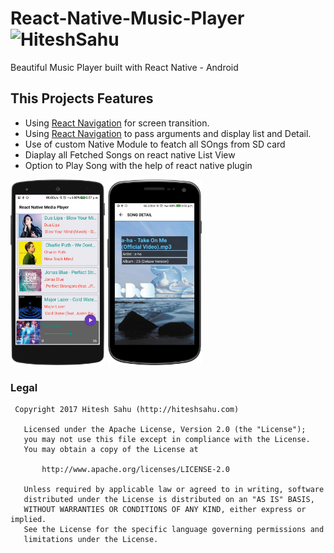 # React-Native-Music-Player ![HiteshSahu](https://github.com/hiteshsahu/React-Native-Music-Player/blob/master/android/app/src/main/res/mipmap-hdpi/ic_launcher.png "Hitesh Sahu")

Beautiful Music Player built with React Native - Android

## This Projects Features

- Using [React Navigation](https://reactnavigation.org/docs/intro/)  for screen transition.
- Using [React Navigation](https://reactnavigation.org/docs/intro/)  to pass arguments and display list and Detail.
- Use of custom Native Module to featch all SOngs from SD card
- Diaplay all Fetched Songs on react native List View
- Option to Play Song with the help of react native plugin

<img src="art/home_screen.png" width="30%"> <img src="art/detail.png" width="30%">

### Legal

     Copyright 2017 Hitesh Sahu (http://hiteshsahu.com)

       Licensed under the Apache License, Version 2.0 (the "License");
       you may not use this file except in compliance with the License.
       You may obtain a copy of the License at

           http://www.apache.org/licenses/LICENSE-2.0

       Unless required by applicable law or agreed to in writing, software
       distributed under the License is distributed on an "AS IS" BASIS,
       WITHOUT WARRANTIES OR CONDITIONS OF ANY KIND, either express or implied.
       See the License for the specific language governing permissions and
       limitations under the License.
